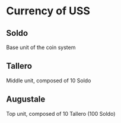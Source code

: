 # Currency of USS

## Soldo
Base unit of the coin system

## Tallero
Middle unit, composed of 10 Soldo

## Augustale
Top unit, composed of 10 Tallero (100 Soldo)